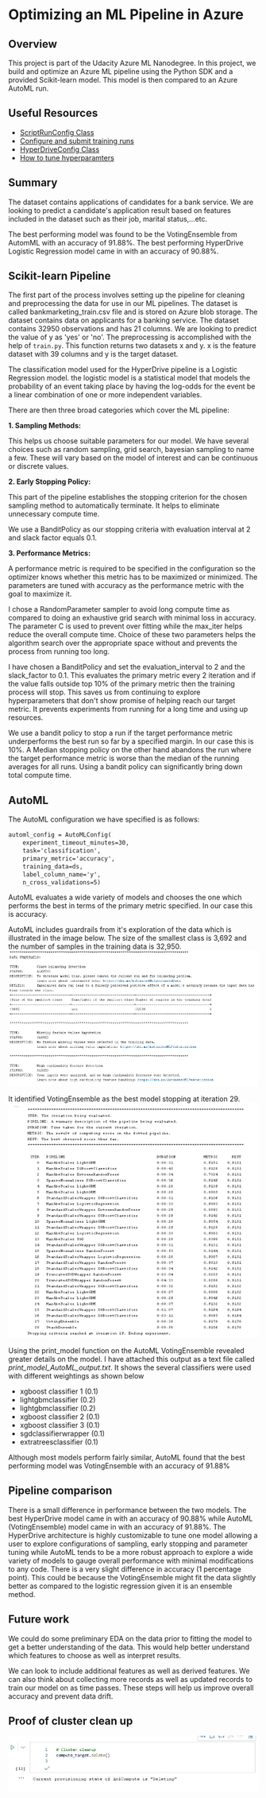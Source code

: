 # Optimizing an ML Pipeline in Azure

## Overview
This project is part of the Udacity Azure ML Nanodegree.
In this project, we build and optimize an Azure ML pipeline using the Python SDK and a provided Scikit-learn model.
This model is then compared to an Azure AutoML run.

## Useful Resources
- [ScriptRunConfig Class](https://docs.microsoft.com/en-us/python/api/azureml-core/azureml.core.scriptrunconfig?view=azure-ml-py)
- [Configure and submit training runs](https://docs.microsoft.com/en-us/azure/machine-learning/how-to-set-up-training-targets)
- [HyperDriveConfig Class](https://docs.microsoft.com/en-us/python/api/azureml-train-core/azureml.train.hyperdrive.hyperdriveconfig?view=azure-ml-py)
- [How to tune hyperparamters](https://docs.microsoft.com/en-us/azure/machine-learning/how-to-tune-hyperparameters)


## Summary
The dataset contains applications of candidates for a bank service. We are looking to predict a candidate's 
application result based on features included in the dataset such as their job, marital status,...etc. 

The best performing model was found to be the VotingEnsemble from AutomML with an accuracy of 91.88%.
The best performing HyperDrive Logistic Regression model came in with an accuracy of 90.88%.

## Scikit-learn Pipeline

The first part of the process involves setting up the pipeline for cleaning and preprocessing the data for use in our ML pipelines.
The dataset is called bankmarketing_train.csv file and is stored on Azure blob storage. The dataset contains data on 
applicants for a banking service. The dataset contains 32950 observations and has 21 columns. We are looking to predict 
the value of y as 'yes' or 'no'. The preprocessing is accomplished with the help of `train.py`. This function returns two
datasets x and y. x is the feature dataset with 39 columns and y is the target dataset.

The classification model used for the HyperDrive pipeline is a Logistic Regression model. the logistic model is a statistical
model that models the probability of an event taking place by having the log-odds for the event be a linear combination 
of one or more independent variables. 

There are then three broad categories which cover the ML pipeline:

**1. Sampling Methods:**

This helps us choose suitable parameters for our model. We have several choices such as random sampling, grid search, 
bayesian sampling to name a few. These will vary based on the model of interest and can be continuous or discrete values.

**2. Early Stopping Policy:**

This part of the pipeline establishes the stopping criterion for the chosen sampling method to automatically terminate. 
It helps to eliminate unnecessary compute time.

We use a BanditPolicy as our stopping criteria with evaluation interval at 2 and slack factor equals 0.1. 

**3. Performance Metrics:**

A performance metric is required to be specified in the configuration so the optimizer knows whether 
this metric has to be maximized or minimized. The parameters are tuned with accuracy as the performance metric with the 
goal to maximize it. 

I chose a RandomParameter sampler to avoid long compute time as compared to doing an exhaustive grid search with minimal
loss in accuracy.
The parameter C is used to prevent over fitting while the max_iter helps reduce the overall compute time. Choice of these
two parameters helps the algorithm search over the appropriate space without and prevents the process from running too long.


I have chosen a BanditPolicy and set the evaluation_interval to 2 and the slack_factor to 0.1. This evaluates the primary 
metric every 2 iteration and if the value falls outside top 10% of the primary metric then the training process will stop. 
This saves us from continuing to explore hyperparameters that don't show promise of helping reach our target 
metric. It prevents experiments from running for a long time and using up resources.

We use a bandit policy to stop a run if the target performance metric underperforms the best run so far by a specified margin.
In our case this is 10%. A Median stopping policy on the other hand abandons the run where the target performance metric 
is worse than the median of the running averages for all runs. Using a bandit policy can significantly bring down total
compute time.

## AutoML
The AutoML configuration we have specified is as follows:
```
automl_config = AutoMLConfig(
    experiment_timeout_minutes=30,
    task='classification',
    primary_metric='accuracy',
    training_data=ds,
    label_column_name='y',
    n_cross_validations=5)
 ```

AutoML evaluates a wide variety of models and chooses the one which performs the best in terms of the primary metric
specified. In our case this is accuracy.

AutoML includes guardrails from it's exploration of the data which is illustrated in the image below. The size of the 
smallest class is 3,692 and the number of samples in the training data is 32,950.
![AutoML Guardrails](AutoML-guardrails.png)

It identified VotingEnsemble as the best model stopping at iteration 29.
![AutoML Iteration Pipeline](AutoML-iter_pipeline.png)

Using the print_model function on the AutoML VotingEnsemble revealed greater details on the model. I have attached this
output as a text file called *print_model_AutoML_output.txt*. It shows the several classifiers were used with different 
weightings as shown below

- xgboost classifier 1 (0.1)
- lightgbmclassifier (0.2)
- lightgbmclassifier (0.2)
- xgboost classifier 2 (0.1)
- xgboost classifier 3 (0.1)
- sgdclassifierwrapper (0.1)
- extratreesclassifier (0.1)


Although most models perform fairly similar, AutoML found that the best performing model was VotingEnsemble 
with an accuracy of 91.88%

## Pipeline comparison

There is a small difference in performance between the two models. The best HyperDrive model came in with an
accuracy of 90.88% while AutoML (VotingEnsemble) model came in with an accuracy of 91.88%. The HyperDrive architecture is
highly customizable to tune one model allowing a user to explore configurations of sampling, early stopping and parameter tuning while
AutoML tends to be a more robust approach to explore a wide variety of models to gauge overall performance with minimal
modifications to any code. There is a very slight difference in accuracy (1 percentage point). This could be because the 
VotingEnsemble might fit the data slightly better as compared to the logistic regression given it is an ensemble method.

## Future work
We could do some preliminary EDA on the data prior to fitting the model to get a better understanding of the data.
This would help better understand which features to choose as well as interpret results.

We can look to include additional features as well as derived features. We can also think about collecting
more records as well as updated records to train our model on as time passes. These steps will help us improve overall 
accuracy and prevent data drift.

## Proof of cluster clean up
![Cluster Cleanup Proof](proof-of-cluster-cleanup.png)
